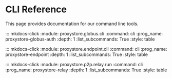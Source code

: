 <style>
.md-typeset h2, h3, h4 {
  font-weight: 400;
  font-family: var(--md-code-font-family);
}

.md-typeset h2 {
  border-bottom-style: solid;
  border-color: var(--md-default-fg-color--lighter);
  border-width: 2px;
}

.md-typeset h3, h4 {
  border-bottom-style: dashed;
  border-color: var(--md-default-fg-color--lighter);
  border-width: 1px;
}
</style>

# CLI Reference

This page provides documentation for our command line tools.

::: mkdocs-click
    :module: proxystore.globus.cli
    :command: cli
    :prog_name: proxystore-globus-auth
    :depth: 1
    :list_subcommands: True
    :style: table

::: mkdocs-click
    :module: proxystore.endpoint.cli
    :command: cli
    :prog_name: proxystore-endpoint
    :depth: 1
    :list_subcommands: True
    :style: table

::: mkdocs-click
    :module: proxystore.p2p.relay.run
    :command: cli
    :prog_name: proxystore-relay
    :depth: 1
    :list_subcommands: True
    :style: table
